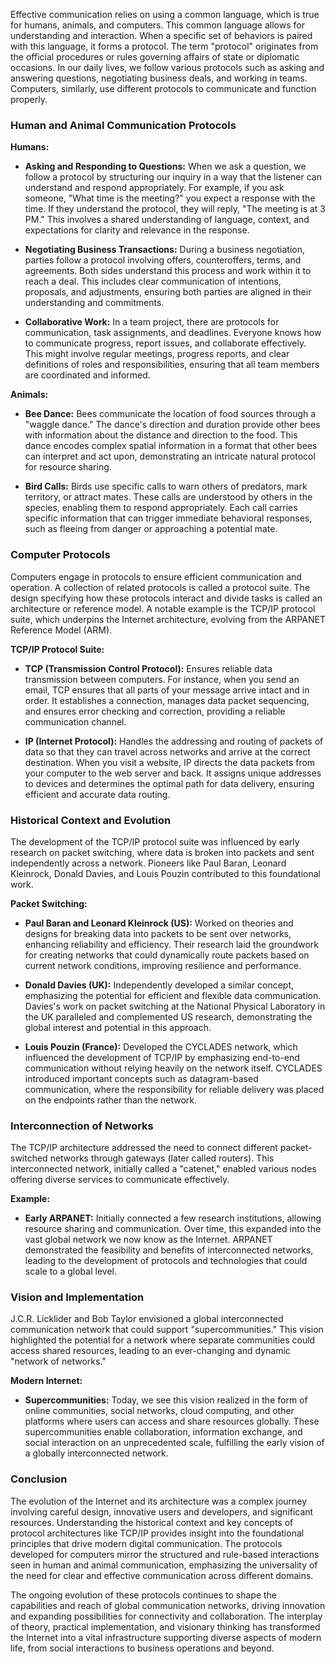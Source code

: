Effective communication relies on using a common language, which is true for humans, animals, and computers. This common language allows for understanding and interaction. When a specific set of behaviors is paired with this language, it forms a protocol. The term "protocol" originates from the official procedures or rules governing affairs of state or diplomatic occasions. In our daily lives, we follow various protocols such as asking and answering questions, negotiating business deals, and working in teams. Computers, similarly, use different protocols to communicate and function properly.

### Human and Animal Communication Protocols

**Humans:**

- **Asking and Responding to Questions:** When we ask a question, we follow a protocol by structuring our inquiry in a way that the listener can understand and respond appropriately. For example, if you ask someone, "What time is the meeting?" you expect a response with the time. If they understand the protocol, they will reply, "The meeting is at 3 PM." This involves a shared understanding of language, context, and expectations for clarity and relevance in the response.

- **Negotiating Business Transactions:** During a business negotiation, parties follow a protocol involving offers, counteroffers, terms, and agreements. Both sides understand this process and work within it to reach a deal. This includes clear communication of intentions, proposals, and adjustments, ensuring both parties are aligned in their understanding and commitments.

- **Collaborative Work:** In a team project, there are protocols for communication, task assignments, and deadlines. Everyone knows how to communicate progress, report issues, and collaborate effectively. This might involve regular meetings, progress reports, and clear definitions of roles and responsibilities, ensuring that all team members are coordinated and informed.

**Animals:**

- **Bee Dance:** Bees communicate the location of food sources through a "waggle dance." The dance's direction and duration provide other bees with information about the distance and direction to the food. This dance encodes complex spatial information in a format that other bees can interpret and act upon, demonstrating an intricate natural protocol for resource sharing.

- **Bird Calls:** Birds use specific calls to warn others of predators, mark territory, or attract mates. These calls are understood by others in the species, enabling them to respond appropriately. Each call carries specific information that can trigger immediate behavioral responses, such as fleeing from danger or approaching a potential mate.

### Computer Protocols

Computers engage in protocols to ensure efficient communication and operation. A collection of related protocols is called a protocol suite. The design specifying how these protocols interact and divide tasks is called an architecture or reference model. A notable example is the TCP/IP protocol suite, which underpins the Internet architecture, evolving from the ARPANET Reference Model (ARM).

**TCP/IP Protocol Suite:**

- **TCP (Transmission Control Protocol):** Ensures reliable data transmission between computers. For instance, when you send an email, TCP ensures that all parts of your message arrive intact and in order. It establishes a connection, manages data packet sequencing, and ensures error checking and correction, providing a reliable communication channel.

- **IP (Internet Protocol):** Handles the addressing and routing of packets of data so that they can travel across networks and arrive at the correct destination. When you visit a website, IP directs the data packets from your computer to the web server and back. It assigns unique addresses to devices and determines the optimal path for data delivery, ensuring efficient and accurate data routing.

### Historical Context and Evolution

The development of the TCP/IP protocol suite was influenced by early research on packet switching, where data is broken into packets and sent independently across a network. Pioneers like Paul Baran, Leonard Kleinrock, Donald Davies, and Louis Pouzin contributed to this foundational work.

**Packet Switching:**

- **Paul Baran and Leonard Kleinrock (US):** Worked on theories and designs for breaking data into packets to be sent over networks, enhancing reliability and efficiency. Their research laid the groundwork for creating networks that could dynamically route packets based on current network conditions, improving resilience and performance.

- **Donald Davies (UK):** Independently developed a similar concept, emphasizing the potential for efficient and flexible data communication. Davies's work on packet switching at the National Physical Laboratory in the UK paralleled and complemented US research, demonstrating the global interest and potential in this approach.

- **Louis Pouzin (France):** Developed the CYCLADES network, which influenced the development of TCP/IP by emphasizing end-to-end communication without relying heavily on the network itself. CYCLADES introduced important concepts such as datagram-based communication, where the responsibility for reliable delivery was placed on the endpoints rather than the network.

### Interconnection of Networks

The TCP/IP architecture addressed the need to connect different packet-switched networks through gateways (later called routers). This interconnected network, initially called a "catenet," enabled various nodes offering diverse services to communicate effectively.

**Example:**

- **Early ARPANET:** Initially connected a few research institutions, allowing resource sharing and communication. Over time, this expanded into the vast global network we now know as the Internet. ARPANET demonstrated the feasibility and benefits of interconnected networks, leading to the development of protocols and technologies that could scale to a global level.

### Vision and Implementation

J.C.R. Licklider and Bob Taylor envisioned a global interconnected communication network that could support "supercommunities." This vision highlighted the potential for a network where separate communities could access shared resources, leading to an ever-changing and dynamic "network of networks."

**Modern Internet:**

- **Supercommunities:** Today, we see this vision realized in the form of online communities, social networks, cloud computing, and other platforms where users can access and share resources globally. These supercommunities enable collaboration, information exchange, and social interaction on an unprecedented scale, fulfilling the early vision of a globally interconnected network.

### Conclusion

The evolution of the Internet and its architecture was a complex journey involving careful design, innovative users and developers, and significant resources. Understanding the historical context and key concepts of protocol architectures like TCP/IP provides insight into the foundational principles that drive modern digital communication. The protocols developed for computers mirror the structured and rule-based interactions seen in human and animal communication, emphasizing the universality of the need for clear and effective communication across different domains.

The ongoing evolution of these protocols continues to shape the capabilities and reach of global communication networks, driving innovation and expanding possibilities for connectivity and collaboration. The interplay of theory, practical implementation, and visionary thinking has transformed the Internet into a vital infrastructure supporting diverse aspects of modern life, from social interactions to business operations and beyond.